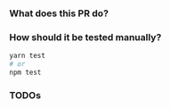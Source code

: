 ### What does this PR do?

### How should it be tested manually?

```bash
yarn test
# or
npm test
```

### TODOs
